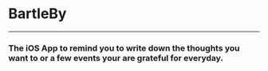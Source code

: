 # BartleBy 
---

### The iOS App to remind you to write down the thoughts you want to or a few events your are grateful for everyday.